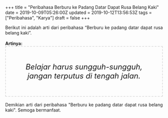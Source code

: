 +++
title = "Peribahasa Berburu ke Padang Datar Dapat Rusa Belang Kaki"
date = 2019-10-09T05:26:00Z
updated = 2019-10-12T13:56:53Z
tags = ["Peribahasa", "Karya"]
draft = false
+++

<div dir="ltr" style="text-align: left;" trbidi="on"><div style="text-align: justify;">Berikut ini adalah arti dari peribahasa “Berburu ke padang datar dapat rusa belang kaki”.</div><br /><div style="text-align: justify;"><b>Artinya:</b></div><div style="border: 2px dashed #ddd; font-size: 24px; height: auto; margin: 0 auto; padding: 50px; text-align: center; width: auto;"><i>Belajar harus sungguh-sungguh, jangan terputus di tengah jalan.</i></div><div style="text-align: justify;"><br /></div><div style="text-align: justify;">Demikian arti dari peribahasa "Berburu ke padang datar dapat rusa belang kaki". Semoga bermanfaat.</div></div>
